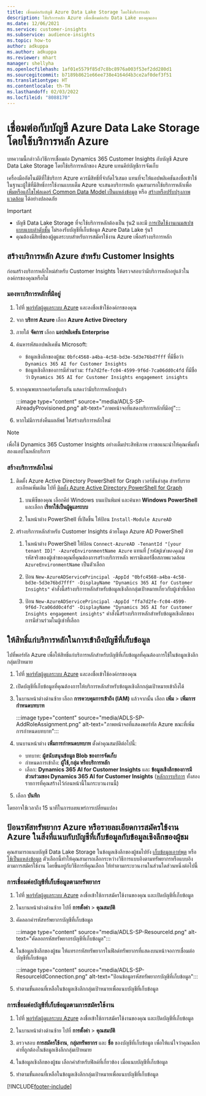 ```yaml
---
title: เชื่อมต่อกับบัญชี Azure Data Lake Storage โดยใช้บริการหลัก
description: ใช้บริการหลัก Azure เพื่อเชื่อมต่อกับ Data Lake ของคุณเอง
ms.date: 12/06/2021
ms.service: customer-insights
ms.subservice: audience-insights
ms.topic: how-to
author: adkuppa
ms.author: adkuppa
ms.reviewer: mhart
manager: shellyha
ms.openlocfilehash: 1af01e5579f85d7c8bc8976a003f53ef2dd280d1
ms.sourcegitcommit: b7189b8621e66ee738e4164d4b3ce2af0def3f51
ms.translationtype: HT
ms.contentlocale: th-TH
ms.lasthandoff: 02/03/2022
ms.locfileid: "8088170"
---
```

# <a name="connect-to-an-azure-data-lake-storage-account-by-using-an-azure-service-principal"></a>เชื่อมต่อกับบัญชี Azure Data Lake Storage โดยใช้บริการหลัก Azure

บทความนี้กล่าวถึงวิธีการเชื่อมต่อ Dynamics 365 Customer Insights กับบัญชี Azure Data Lake Storage โดยใช้บริการหลักของ Azure แทนคีย์บัญชีการจัดเก็บ 

เครื่องมืออัตโนมัติที่ใช้บริการ Azure ควรมีสิทธิ์ที่จำกัดไว้เสมอ แทนที่จะให้แอปพลิเคชันลงชื่อเข้าใช้ในฐานะผู้ใช้ที่มีสิทธิ์การใช้งานแบบเต็ม Azure จะเสนอบริการหลัก คุณสามารถใช้บริการหลักเพื่อ [เพิ่มหรือแก้ไขโฟลเดอร์ Common Data Model เป็นแหล่งข้อมูล](connect-common-data-model.md) หรือ [สร้างหรือปรับปรุงภาพแวดล้อม](create-environment.md) ได้อย่างปลอดภัย

> [!IMPORTANT]
> - บัญชี Data Lake Storage ที่จะใช้บริการหลักต้องเป็น รุ่น2 และมี [การเปิดใช้งานเนมสเปซแบบแบบลำดับชั้น](/azure/storage/blobs/data-lake-storage-namespace) ไม่รองรับบัญชีที่เก็บข้อมูล Azure Data Lake รุ่น1
> - คุณต้องมีสิทธิ์ของผู้ดูแลระบบสำหรับการสมัครใช้งาน Azure เพื่อสร้างบริการหลัก

## <a name="create-an-azure-service-principal-for-customer-insights"></a>สร้างบริการหลัก Azure สำหรับ Customer Insights

ก่อนสร้างบริการหลักใหม่สำหรับ Customer Insights ให้ตรวจสอบว่ามีบริการหลักอยู่แล้วในองค์กรของคุณหรือไม่

### <a name="look-for-an-existing-service-principal"></a>มองหาบริการหลักที่มีอยู่

1. ไปที่ [พอร์ทัลผู้ดูแลระบบ Azure](https://portal.azure.com) และลงชื่อเข้าใช้องค์กรของคุณ

2. จาก **บริการ Azure** เลือก **Azure Active Directory**

3. ภายใต้ **จัดการ** เลือก **แอปพลิเคชัน Enterprise**

4. ค้นหารหัสแอปพลิเคชัน Microsoft:
   - ข้อมูลเชิงลึกของผู้ชม: `0bfc4568-a4ba-4c58-bd3e-5d3e76bd7fff` ที่มีชื่อว่า `Dynamics 365 AI for Customer Insights`
   - ข้อมูลเชิงลึกของการมีส่วนร่วม: `ffa7d2fe-fc04-4599-9f6d-7ca06dd0c4fd` ที่มีชื่อว่า `Dynamics 365 AI for Customer Insights engagement insights`

5. หากคุณพบเรกคอร์ดที่ตรงกัน แสดงว่ามีบริการหลักอยู่แล้ว 
   
   :::image type="content" source="media/ADLS-SP-AlreadyProvisioned.png" alt-text="ภาพหน้าจอที่แสดงบริการหลักที่มีอยู่":::
   
6. หากไม่มีการส่งคืนผลลัพธ์ ให้สร้างบริการหลักใหม่

>[!NOTE]
>เพื่อใช้ Dynamics 365 Customer Insights อย่างเต็มประสิทธิภาพ เราขอแนะนำให้คุณเพิ่มทั้งสองแอปในหลักบริการ

### <a name="create-a-new-service-principal"></a>สร้างบริการหลักใหม่

1. ติดตั้ง Azure Active Directory PowerShell for Graph เวอร์ชันล่าสุด สำหรับรายละเอียดเพิ่มเติม ไปที่ [ติดตั้ง Azure Active Directory PowerShell for Graph](/powershell/azure/active-directory/install-adv2)

   1. บนพีซีของคุณ เลือกคีย์ Windows บนแป้นพิมพ์ และค้นหา **Windows PowerShell** และเลือก **เรียกใช้เป็นผู้ดูแลระบบ**
   
   1. ในหน้าต่าง PowerShell ที่เปิดขึ้น ให้ป้อน `Install-Module AzureAD`

2. สร้างบริการหลักสำหรับ Customer Insights ด้วยโมดูล Azure AD PowerShell

   1. ในหน้าต่าง PowerShell ให้ป้อน `Connect-AzureAD -TenantId "[your tenant ID]" -AzureEnvironmentName Azure` แทนที่ *[รหัสผู้เช่าของคุณ]* ด้วยรหัสจริงของผู้เช่าของคุณที่คุณต้องการสร้างบริการหลัก พารามิเตอร์ชื่อสภาพแวดล้อม `AzureEnvironmentName` เป็นตัวเลือก
  
   1. ป้อน `New-AzureADServicePrincipal -AppId "0bfc4568-a4ba-4c58-bd3e-5d3e76bd7fff" -DisplayName "Dynamics 365 AI for Customer Insights"` คำสั่งนี้สร้างบริการหลักสำหรับข้อมูลเชิงลึกกลุ่มเป้าหมายเกี่ยวกับผู้เช่าที่เลือก 

   1. ป้อน `New-AzureADServicePrincipal -AppId "ffa7d2fe-fc04-4599-9f6d-7ca06dd0c4fd" -DisplayName "Dynamics 365 AI for Customer Insights engagement insights"` คำสั่งนี้สร้างบริการหลักสำหรับข้อมูลเชิงลึกของการมีส่วนร่วมในผู้เช่าที่เลือก

## <a name="grant-permissions-to-the-service-principal-to-access-the-storage-account"></a>ให้สิทธิ์แก่บริการหลักในการเข้าถึงบัญชีที่เก็บข้อมูล

ไปที่พอร์ทัล Azure เพื่อให้สิทธิ์แก่บริการหลักสำหรับบัญชีที่เก็บข้อมูลที่คุณต้องการใช้ในข้อมูลเชิงลึกกลุ่มเป้าหมาย

1. ไปที่ [พอร์ทัลผู้ดูแลระบบ Azure](https://portal.azure.com) และลงชื่อเข้าใช้องค์กรของคุณ

1. เปิดบัญชีที่เก็บข้อมูลที่คุณต้องการให้บริการหลักสำหรับข้อมูลเชิงลึกกลุ่มเป้าหมายเข้าถึงได้

1. ในบานหน้าต่างด้านซ้าย เลือก **การควบคุมการเข้าถึง (IAM)** แล้วจากนั้น เลือก **เพิ่ม** > **เพิ่มการกำหนดบทบาท**

   :::image type="content" source="media/ADLS-SP-AddRoleAssignment.png" alt-text="ภาพหน้าจอที่แสดงพอร์ทัล Azure ขณะที่เพิ่มการกำหนดบทบาท":::

1. บนบานหน้าต่าง **เพิ่มการกำหนดบทบาท** ตั้งค่าคุณสมบัติต่อไปนี้:
   - บทบาท: **ผู้สนับสนุนข้อมูล Blob ของการจัดเก็บ**
   - กำหนดการเข้าถึง: **ผู้ใช้,กลุ่ม หรือบริการหลัก**
   - เลือก: **Dynamics 365 AI for Customer Insights** และ **ข้อมูลเชิงลึกของการมีส่วนร่วมของ Dynamics 365 AI for Customer Insights** ([หลักการบริการ](#create-a-new-service-principal) ทั้งสองรายการที่คุณสร้างไว้ก่อนหน้านี้ในกระบวนงานนี้)

1.  เลือก **บันทึก**

โดยอาจใช้เวลาถึง 15 นาทีในการเผยแพร่การเปลี่ยนแปลง

## <a name="enter-the-azure-resource-id-or-the-azure-subscription-details-in-the-storage-account-attachment-to-audience-insights"></a>ป้อนรหัสทรัพยากร Azure หรือรายละเอียดการสมัครใช้งาน Azure ในสิ่งที่แนบกับบัญชีที่เก็บข้อมูลกับข้อมูลเชิงลึกของผู้ชม

คุณสามารถแนบบัญชี Data Lake Storage ในข้อมูลเชิงลึกของผู้ชมไปยัง [เก็บข้อมูลเอาท์พุต](manage-environments.md) หรือ [ใช้เป็นแหล่งข้อมูล](connect-common-data-service-lake.md) ตัวเลือกนี้ทำให้คุณสามารถเลือกระหว่างวิธีการแบบอิงตามทรัพยากรหรือแบบอิงตามการสมัครใช้งาน โดยขึ้นอยู่กับวิธีการที่คุณเลือก ให้ทำตามกระบวนงานในส่วนใดส่วนหนึ่งต่อไปนี้

### <a name="resource-based-storage-account-connection"></a>การเชื่อมต่อบัญชีที่เก็บข้อมูลตามทรัพยากร

1. ไปที่ [พอร์ทัลผู้ดูแลระบบ Azure](https://portal.azure.com) ลงชื่อเข้าใช้การสมัครใช้งานของคุณ และเปิดบัญชีที่เก็บข้อมูล

1. ในบานหน้าต่างด้านซ้าย ไปที่ **การตั้งค่า** > **คุณสมบัติ**

1. คัดลอกค่ารหัสทรัพยากรบัญชีที่เก็บข้อมูล

   :::image type="content" source="media/ADLS-SP-ResourceId.png" alt-text="คัดลอกรหัสทรัพยากรบัญชีที่เก็บข้อมูล":::

1. ในข้อมูลเชิงลึกของผู้ชม ให้แทรกรหัสทรัพยากรในฟิลด์ทรัพยากรที่แสดงบนหน้าจอการเชื่อมต่อบัญชีที่เก็บข้อมูล

   :::image type="content" source="media/ADLS-SP-ResourceIdConnection.png" alt-text="ป้อนข้อมูลรหัสทรัพยากรบัญชีที่เก็บข้อมูล":::   

1. ทำตามขั้นตอนที่เหลือในข้อมูลเชิงลึกกลุ่มเป้าหมายเพื่อแนบบัญชีที่เก็บข้อมูล

### <a name="subscription-based-storage-account-connection"></a>การเชื่อมต่อบัญชีที่เก็บข้อมูลตามการสมัครใช้งาน

1. ไปที่ [พอร์ทัลผู้ดูแลระบบ Azure](https://portal.azure.com) ลงชื่อเข้าใช้การสมัครใช้งานของคุณ และเปิดบัญชีที่เก็บข้อมูล

1. ในบานหน้าต่างด้านซ้าย ไปที่ **การตั้งค่า** > **คุณสมบัติ**

1. ตรวจสอบ **การสมัครใช้งาน**, **กลุ่มทรัพยากร** และ **ชื่อ** ของบัญชีที่เก็บข้อมูล เพื่อให้แน่ใจว่าคุณเลือกค่าที่ถูกต้องในข้อมูลเชิงลึกกลุ่มเป้าหมาย

1. ในข้อมูลเชิงลึกของผู้ชม เลือกค่าสำหรับฟิลด์ที่เกี่ยวข้อง เมื่อแนบบัญชีที่เก็บข้อมูล

1. ทำตามขั้นตอนที่เหลือในข้อมูลเชิงลึกกลุ่มเป้าหมายเพื่อแนบบัญชีที่เก็บข้อมูล


[!INCLUDE[footer-include](../includes/footer-banner.md)]
